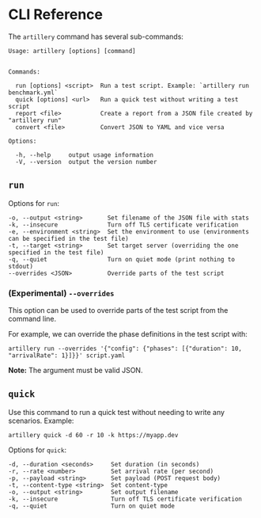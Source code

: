 # CLI Reference

The `artillery` command has several sub-commands:

```text
Usage: artillery [options] [command]


Commands:

  run [options] <script>  Run a test script. Example: `artillery run benchmark.yml`
  quick [options] <url>   Run a quick test without writing a test script
  report <file>           Create a report from a JSON file created by "artillery run"
  convert <file>          Convert JSON to YAML and vice versa

Options:

  -h, --help     output usage information
  -V, --version  output the version number
```

## `run`

Options for `run`:

```text
-o, --output <string>       Set filename of the JSON file with stats
-k, --insecure              Turn off TLS certificate verification
-e, --environment <string>  Set the environment to use (environments can be specified in the test file)
-t, --target <string>       Set target server (overriding the one specified in the test file)
-q, --quiet                 Turn on quiet mode (print nothing to stdout)
--overrides <JSON>          Override parts of the test script
```

### (Experimental) `--overrides`

This option can be used to override parts of the test script from the command line.

For example, we can override the phase definitions in the test script with:

```
artillery run --overrides '{"config": {"phases": [{"duration": 10, "arrivalRate": 1}]}}' script.yaml
```

**Note:** The argument must be valid JSON.

## `quick`

Use this command to run a quick test without needing to write any scenarios. Example:

`artillery quick -d 60 -r 10 -k https://myapp.dev`

Options for `quick`:

```text
-d, --duration <seconds>     Set duration (in seconds)
-r, --rate <number>          Set arrival rate (per second)
-p, --payload <string>       Set payload (POST request body)
-t, --content-type <string>  Set content-type
-o, --output <string>        Set output filename
-k, --insecure               Turn off TLS certificate verification
-q, --quiet                  Turn on quiet mode
```
